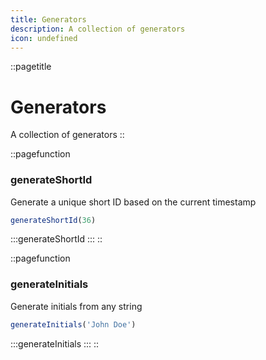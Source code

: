 ```yaml
---
title: Generators
description: A collection of generators
icon: undefined
---
```


::pagetitle
# Generators
A collection of generators
::

::pagefunction
### generateShortId
Generate a unique short ID based on the current timestamp
```js [js]
generateShortId(36)
```
:::generateShortId
:::
::

::pagefunction
### generateInitials
Generate initials from any string
```js [js]
generateInitials('John Doe')
```
:::generateInitials
:::
::

